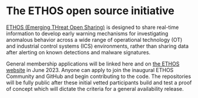 # The ETHOS open source initiative

[ETHOS (Emerging THreat Open Sharing)](https://www.ethos-org.io) is designed to share real-time information to develop early warning mechanisms for investigating anomalous behavior across a wide range of operational technology (OT) and industrial control systems (ICS) environments, rather than sharing data after alerting on known detections and malware signatures. 

General membership applications will be linked here and on [the ETHOS website](https://www.ethos-org.io) in June 2023. Anyone can apply to join the inaugural ETHOS Community and GitHub and begin contributing to the code. The repositories will be fully public after these initial vetted participants build and test a proof of concept which will dictate the criteria for a general availability release.
